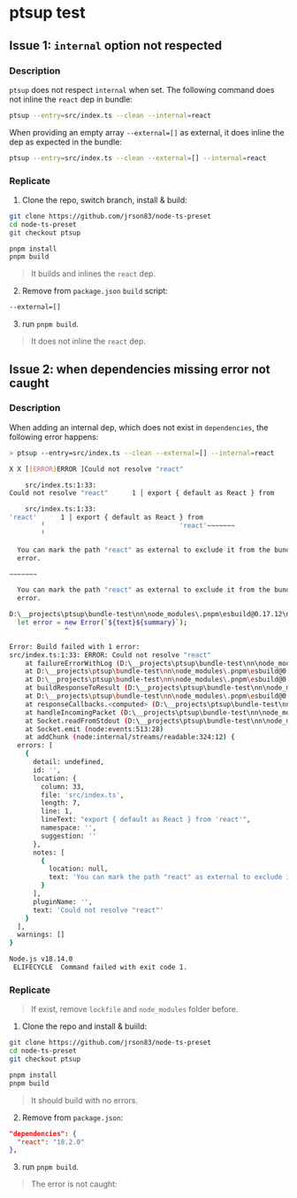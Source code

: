 # ptsup test

## Issue 1: `internal` option not respected

### Description

`ptsup` does not respect `internal` when set. The following command does not inline the `react` dep in bundle:

```bash
ptsup --entry=src/index.ts --clean --internal=react
```

When providing an empty array `--external=[]` as external, it does inline the dep as expected in the bundle:

```bash
ptsup --entry=src/index.ts --clean --external=[] --internal=react
```

### Replicate 

1. Clone the repo, switch branch, install & build:
```bash
git clone https://github.com/jrson83/node-ts-preset
cd node-ts-preset
git checkout ptsup

pnpm install
pnpm build
```

> It builds and inlines the `react` dep.

2. Remove from `package.json` `build` script:

```bash
--external=[]
```

3. run `pnpm build`.

> It does not inline the `react` dep.

## Issue 2: when dependencies missing error not caught

### Description

When adding an internal dep, which does not exist in `dependencies`, the following error happens:

```bash
> ptsup --entry=src/index.ts --clean --external=[] --internal=react

X X [[ERROR]ERROR ]Could not resolve "react" 

    src/index.ts:1:33:
Could not resolve "react"      1 │ export { default as React } from

    src/index.ts:1:33:
'react'      1 │ export { default as React } from
        ╵                                  'react'~~~~~~~
        ╵

  You can mark the path "react" as external to exclude it from the bundle, which will remove this
  error.

~~~~~~~

  You can mark the path "react" as external to exclude it from the bundle, which will remove this
  error.

D:\__projects\ptsup\bundle-test\nn\node_modules\.pnpm\esbuild@0.17.12\node_modules\esbuild\lib\main.js:1636
  let error = new Error(`${text}${summary}`);
              ^

Error: Build failed with 1 error:
src/index.ts:1:33: ERROR: Could not resolve "react"
    at failureErrorWithLog (D:\__projects\ptsup\bundle-test\nn\node_modules\.pnpm\esbuild@0.17.12\node_modules\esbuild\lib\main.js:1636:15)
    at D:\__projects\ptsup\bundle-test\nn\node_modules\.pnpm\esbuild@0.17.12\node_modules\esbuild\lib\main.js:1048:25
    at D:\__projects\ptsup\bundle-test\nn\node_modules\.pnpm\esbuild@0.17.12\node_modules\esbuild\lib\main.js:993:52
    at buildResponseToResult (D:\__projects\ptsup\bundle-test\nn\node_modules\.pnpm\esbuild@0.17.12\node_modules\esbuild\lib\main.js:1046:7)
    at D:\__projects\ptsup\bundle-test\nn\node_modules\.pnpm\esbuild@0.17.12\node_modules\esbuild\lib\main.js:1075:16
    at responseCallbacks.<computed> (D:\__projects\ptsup\bundle-test\nn\node_modules\.pnpm\esbuild@0.17.12\node_modules\esbuild\lib\main.js:697:9)
    at handleIncomingPacket (D:\__projects\ptsup\bundle-test\nn\node_modules\.pnpm\esbuild@0.17.12\node_modules\esbuild\lib\main.js:752:9)
    at Socket.readFromStdout (D:\__projects\ptsup\bundle-test\nn\node_modules\.pnpm\esbuild@0.17.12\node_modules\esbuild\lib\main.js:673:7)
    at Socket.emit (node:events:513:28)
    at addChunk (node:internal/streams/readable:324:12) {
  errors: [
    {
      detail: undefined,
      id: '',
      location: {
        column: 33,
        file: 'src/index.ts',
        length: 7,
        line: 1,
        lineText: "export { default as React } from 'react'",
        namespace: '',
        suggestion: ''
      },
      notes: [
        {
          location: null,
          text: 'You can mark the path "react" as external to exclude it from the bundle, which will remove this error.'
        }
      ],
      pluginName: '',
      text: 'Could not resolve "react"'
    }
  ],
  warnings: []
}

Node.js v18.14.0
 ELIFECYCLE  Command failed with exit code 1.
```

### Replicate 

> If exist, remove `lockfile` and `node_modules` folder before.

1. Clone the repo and install & buiild:
```bash
git clone https://github.com/jrson83/node-ts-preset
cd node-ts-preset
git checkout ptsup

pnpm install
pnpm build
```

> It should build with no errors.

2. Remove from `package.json`:

```json
"dependencies": {
  "react": "18.2.0"
},
```

3. run `pnpm build`.

> The error is not caught:

